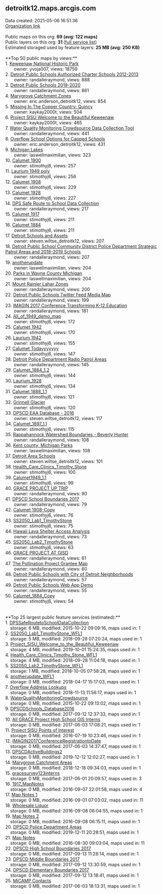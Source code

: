 <h2>detroitk12.maps.arcgis.com</h2> Data created: 2021-05-06 16:51:36 <br /><a target='new' href='https://detroitk12.maps.arcgis.com'>Organization link</a><br /><br />Public maps on this org: <b>69 (avg: 122 maps)</b><br />Public layers on this org: <b>31 </b>(<a target='new' href='https://services.arcgis.com/7VubSybGvX3b25V1/ArcGIS/rest/services'>full service list</a>)<br />Estimated storaged used by feature layers: <b>25 MB (avg: 250 KB)</b><br /><br />**Top 50 public maps by views:**<br />  1. <a target='new' href='https://www.arcgis.com/home/item.html?id=cce9a1db2ae14723a460b7349e11bc4e'>Keweenaw National Historic Park</a> <br />  &nbsp;&nbsp;&nbsp;&nbsp; &nbsp;&nbsp;owner: yvoja007, views: 18759<br />  2. <a target='new' href='https://www.arcgis.com/home/item.html?id=b8db7461c0a9403cbad597c9f171413c'>Detroit Public Schools Authorized Charter Schools 2012-2013</a> <br />  &nbsp;&nbsp;&nbsp;&nbsp; &nbsp;&nbsp;owner: randalleraymond, views: 888<br />  3. <a target='new' href='https://www.arcgis.com/home/item.html?id=96dc9110ca194da88443451924589284'>Detroit Public Schools 2019-2020</a> <br />  &nbsp;&nbsp;&nbsp;&nbsp; &nbsp;&nbsp;owner: randalleraymond, views: 861<br />  4. <a target='new' href='https://www.arcgis.com/home/item.html?id=f2c87e2e5821439ea8b0484abf84b6d6'>Marygrove Catchment Zones</a> <br />  &nbsp;&nbsp;&nbsp;&nbsp; &nbsp;&nbsp;owner: eric.anderson_detroitk12, views: 854<br />  5. <a target='new' href='https://www.arcgis.com/home/item.html?id=6cadc6cf75f145ca8076e0c3abbe0f05'>Missing In The Copper Country: Quincy</a> <br />  &nbsp;&nbsp;&nbsp;&nbsp; &nbsp;&nbsp;owner: kaykay2000t, views: 504<br />  6. <a target='new' href='https://www.arcgis.com/home/item.html?id=57c35c35a6b44f6bb7558eb5c2a4233b'>Project SISU Welcome to the Beautiful Keweenaw</a> <br />  &nbsp;&nbsp;&nbsp;&nbsp; &nbsp;&nbsp;owner: kaykay2000t, views: 465<br />  7. <a target='new' href='https://www.arcgis.com/home/item.html?id=089514d561cb4bb38a1e14566d017fd4'>Water Quality Monitoring Crowdsource Data Collection Tool</a> <br />  &nbsp;&nbsp;&nbsp;&nbsp; &nbsp;&nbsp;owner: randalleraymond, views: 441<br />  8. <a target='new' href='https://www.arcgis.com/home/item.html?id=3b14234497f64daeb027dfaba240f56d'>Overflow School Options for Capped Schools</a> <br />  &nbsp;&nbsp;&nbsp;&nbsp; &nbsp;&nbsp;owner: eric.anderson_detroitk12, views: 431<br />  9. <a target='new' href='https://www.arcgis.com/home/item.html?id=4ee4f29e09c44910ba253032de673310'>Michigan Lakes</a> <br />  &nbsp;&nbsp;&nbsp;&nbsp; &nbsp;&nbsp;owner: laswellmaximilian, views: 323<br />  10. <a target='new' href='https://www.arcgis.com/home/item.html?id=8debf7b2cfd24170a5098071c5e3a23e'>Calumet 1900</a> <br />  &nbsp;&nbsp;&nbsp;&nbsp; &nbsp;&nbsp;owner: stimothyj6, views: 257<br />  11. <a target='new' href='https://www.arcgis.com/home/item.html?id=9b7bb3086f39448c9bf53c1e48d2cf81'>Laurium 1949 poly</a> <br />  &nbsp;&nbsp;&nbsp;&nbsp; &nbsp;&nbsp;owner: stimothyj6, views: 256<br />  12. <a target='new' href='https://www.arcgis.com/home/item.html?id=b60a8168761546aebe6e0c8f9d225ebd'>Calumet 1908</a> <br />  &nbsp;&nbsp;&nbsp;&nbsp; &nbsp;&nbsp;owner: stimothyj6, views: 229<br />  13. <a target='new' href='https://www.arcgis.com/home/item.html?id=e948884cd72a4769a4d609be3adefc36'>Calumet 1928</a> <br />  &nbsp;&nbsp;&nbsp;&nbsp; &nbsp;&nbsp;owner: stimothyj6, views: 227<br />  14. <a target='new' href='https://www.arcgis.com/home/item.html?id=c9e846c388fd4579b6612b98e32e8d97'>DPS Safe Route to School Data Collection</a> <br />  &nbsp;&nbsp;&nbsp;&nbsp; &nbsp;&nbsp;owner: randalleraymond, views: 217<br />  15. <a target='new' href='https://www.arcgis.com/home/item.html?id=83dabdfed1ee43608b3fcd34e9e73977'>Calumet 1917</a> <br />  &nbsp;&nbsp;&nbsp;&nbsp; &nbsp;&nbsp;owner: stimothyj6, views: 211<br />  16. <a target='new' href='https://www.arcgis.com/home/item.html?id=c129072c3d6c4a10874fac9820235193'>Calumet 1884</a> <br />  &nbsp;&nbsp;&nbsp;&nbsp; &nbsp;&nbsp;owner: stimothyj6, views: 211<br />  17. <a target='new' href='https://www.arcgis.com/home/item.html?id=977a61eaad0049bf8da8022eaa717b1c'>Detroit Schools and Assets</a> <br />  &nbsp;&nbsp;&nbsp;&nbsp; &nbsp;&nbsp;owner: steven.wiltse_detroitk12, views: 207<br />  18. <a target='new' href='https://www.arcgis.com/home/item.html?id=d84559415c764181a4ab761658a4fd0f'>Detroit Public School Community District Police Department Strategic Patrol Areas and 2018-2019 Schools</a> <br />  &nbsp;&nbsp;&nbsp;&nbsp; &nbsp;&nbsp;owner: randalleraymond, views: 207<br />  19. <a target='new' href='https://www.arcgis.com/home/item.html?id=ce70224317154c2f8573da8935ae6b7f'>anotherupdate</a> <br />  &nbsp;&nbsp;&nbsp;&nbsp; &nbsp;&nbsp;owner: laswellmaximilian, views: 204<br />  20. <a target='new' href='https://www.arcgis.com/home/item.html?id=d01e0a1e6bc0456faac0281ac29587cd'>Parks in Wayne County Michigan</a> <br />  &nbsp;&nbsp;&nbsp;&nbsp; &nbsp;&nbsp;owner: laswellmaximilian, views: 204<br />  21. <a target='new' href='https://www.arcgis.com/home/item.html?id=059bbdb895a341d7b64781683c17f3e3'>Mount Rainier Lahar Zones</a> <br />  &nbsp;&nbsp;&nbsp;&nbsp; &nbsp;&nbsp;owner: randalleraymond, views: 200<br />  22. <a target='new' href='https://www.arcgis.com/home/item.html?id=e1a35ea2762f48a09cad6a87800e97a6'>Detroit Public Schools Twitter Feed Media Map</a> <br />  &nbsp;&nbsp;&nbsp;&nbsp; &nbsp;&nbsp;owner: randalleraymond, views: 199<br />  23. <a target='new' href='https://www.arcgis.com/home/item.html?id=8a79b4274eb94a4eb735a519f0e4f138'>IMAGIN 2017 Conference Transforming K-12 Education</a> <br />  &nbsp;&nbsp;&nbsp;&nbsp; &nbsp;&nbsp;owner: randalleraymond, views: 181<br />  24. <a target='new' href='https://www.arcgis.com/home/item.html?id=6ad87b5cc6cb44e58256fa7597d8afe9'>All_of_1949_demo_map</a> <br />  &nbsp;&nbsp;&nbsp;&nbsp; &nbsp;&nbsp;owner: stimothyj6, views: 172<br />  25. <a target='new' href='https://www.arcgis.com/home/item.html?id=2c906633e057405ca7ebdf3f0c221557'>Calumet 1942</a> <br />  &nbsp;&nbsp;&nbsp;&nbsp; &nbsp;&nbsp;owner: stimothyj6, views: 170<br />  26. <a target='new' href='https://www.arcgis.com/home/item.html?id=86db684b82d04109aec508cea8eed34f'>Laurium 1942</a> <br />  &nbsp;&nbsp;&nbsp;&nbsp; &nbsp;&nbsp;owner: stimothyj6, views: 155<br />  27. <a target='new' href='https://www.arcgis.com/home/item.html?id=4f6cbcc2ca90479da00a9cd5f09cdb42'>Calumet Todayyyyyyy</a> <br />  &nbsp;&nbsp;&nbsp;&nbsp; &nbsp;&nbsp;owner: stimothyj6, views: 147<br />  28. <a target='new' href='https://www.arcgis.com/home/item.html?id=0c6580b402be45799aad715d3b7ce461'>Detroit Police Department Radio Patrol Areas</a> <br />  &nbsp;&nbsp;&nbsp;&nbsp; &nbsp;&nbsp;owner: randalleraymond, views: 145<br />  29. <a target='new' href='https://www.arcgis.com/home/item.html?id=606eeb86aa534c86b890d6e2eaacbe76'>Calumet_1884_1.2</a> <br />  &nbsp;&nbsp;&nbsp;&nbsp; &nbsp;&nbsp;owner: stimothyj6, views: 144<br />  30. <a target='new' href='https://www.arcgis.com/home/item.html?id=2db14e243d0a40e7baf82cf3b737b4a6'>Laurium_1928</a> <br />  &nbsp;&nbsp;&nbsp;&nbsp; &nbsp;&nbsp;owner: stimothyj6, views: 134<br />  31. <a target='new' href='https://www.arcgis.com/home/item.html?id=db3e3f256dd346529996d030efde3602'>Calumet 1888_1.1</a> <br />  &nbsp;&nbsp;&nbsp;&nbsp; &nbsp;&nbsp;owner: stimothyj6, views: 121<br />  32. <a target='new' href='https://www.arcgis.com/home/item.html?id=02169acfee554b9589f4a2f5f73d1d96'>Grinnell Glacier</a> <br />  &nbsp;&nbsp;&nbsp;&nbsp; &nbsp;&nbsp;owner: stimothyj6, views: 120<br />  33. <a target='new' href='https://www.arcgis.com/home/item.html?id=df2e434c50eb44d194e6bd3bcb25d0ff'>DPSCD EAA Database - 2016</a> <br />  &nbsp;&nbsp;&nbsp;&nbsp; &nbsp;&nbsp;owner: steven.wiltse_detroitk12, views: 117<br />  34. <a target='new' href='https://www.arcgis.com/home/item.html?id=832c208ce1e848cca05c3e4f825d6eb0'>Calumet_1897_1.1</a> <br />  &nbsp;&nbsp;&nbsp;&nbsp; &nbsp;&nbsp;owner: stimothyj6, views: 115<br />  35. <a target='new' href='https://www.arcgis.com/home/item.html?id=a604c6b68f5d4b58b97c04a90986b3f3'>Rappahannock Watershed Boundaries -  Beverly Hunter</a> <br />  &nbsp;&nbsp;&nbsp;&nbsp; &nbsp;&nbsp;owner: randalleraymond, views: 108<br />  36. <a target='new' href='https://www.arcgis.com/home/item.html?id=11317117b5d6453fb55656ae46767fa3'>Kent county, Michigan Parks</a> <br />  &nbsp;&nbsp;&nbsp;&nbsp; &nbsp;&nbsp;owner: laswellmaximilian, views: 108<br />  37. <a target='new' href='https://www.arcgis.com/home/item.html?id=0dd1574a88404303a8c408ae63da9b73'>Detroit Area Schools</a> <br />  &nbsp;&nbsp;&nbsp;&nbsp; &nbsp;&nbsp;owner: steven.wiltse_detroitk12, views: 101<br />  38. <a target='new' href='https://www.arcgis.com/home/item.html?id=6b71094b86d944fd86c53ba84227d87b'>Health_Care_Clinics_Timothy_Stone</a> <br />  &nbsp;&nbsp;&nbsp;&nbsp; &nbsp;&nbsp;owner: stimothyj6, views: 100<br />  39. <a target='new' href='https://www.arcgis.com/home/item.html?id=2a29555a3ae94f1386bea879394fb62c'>Calumet1949_1.1</a> <br />  &nbsp;&nbsp;&nbsp;&nbsp; &nbsp;&nbsp;owner: stimothyj6, views: 99<br />  40. <a target='new' href='https://www.arcgis.com/home/item.html?id=b0414163b0a5471fa8f3e693b3d26f48'>GRACE PROJECT UP TRIP</a> <br />  &nbsp;&nbsp;&nbsp;&nbsp; &nbsp;&nbsp;owner: randalleraymond, views: 90<br />  41. <a target='new' href='https://www.arcgis.com/home/item.html?id=8c6fa86940864109b01704e7a368ff95'>DPSCD School Boundaries 2017</a> <br />  &nbsp;&nbsp;&nbsp;&nbsp; &nbsp;&nbsp;owner: randalleraymond, views: 79<br />  42. <a target='new' href='https://www.arcgis.com/home/item.html?id=a5ffd851ef18446eadca574ac32148fd'>Calumet 1908-Copy</a> <br />  &nbsp;&nbsp;&nbsp;&nbsp; &nbsp;&nbsp;owner: stimothyj6, views: 76<br />  43. <a target='new' href='https://www.arcgis.com/home/item.html?id=7da41bcd71374c7db201ce9710efd92f'>SS2050_Lab1_TimothyStone</a> <br />  &nbsp;&nbsp;&nbsp;&nbsp; &nbsp;&nbsp;owner: stimothyj6, views: 75<br />  44. <a target='new' href='https://www.arcgis.com/home/item.html?id=6e544ad486b54be9927edb21a96e9649'>Hawaii Lava Shelter Access Analysis</a> <br />  &nbsp;&nbsp;&nbsp;&nbsp; &nbsp;&nbsp;owner: randalleraymond, views: 73<br />  45. <a target='new' href='https://www.arcgis.com/home/item.html?id=6d5634409c1d45e39fa2a512681853fd'>SS2050_Lab2_TimothyStone</a> <br />  &nbsp;&nbsp;&nbsp;&nbsp; &nbsp;&nbsp;owner: stimothyj6, views: 63<br />  46. <a target='new' href='https://www.arcgis.com/home/item.html?id=9ddb6da6752b4dc7b848fcea8052a4d3'>GRACE PROJECT AT GISD</a> <br />  &nbsp;&nbsp;&nbsp;&nbsp; &nbsp;&nbsp;owner: randalleraymond, views: 61<br />  47. <a target='new' href='https://www.arcgis.com/home/item.html?id=623df64cefe44027a9791d5ae82638d3'>The Pollination Project Grantee Map</a> <br />  &nbsp;&nbsp;&nbsp;&nbsp; &nbsp;&nbsp;owner: randalleraymond, views: 60<br />  48. <a target='new' href='https://www.arcgis.com/home/item.html?id=2948f6ba41f94f83af1fb1c798363089'>Detroit Public Schools with City of Detroit Neighborhoods</a> <br />  &nbsp;&nbsp;&nbsp;&nbsp; &nbsp;&nbsp;owner: randalleraymond, views: 57<br />  49. <a target='new' href='https://www.arcgis.com/home/item.html?id=daccae9b19904f38aafd460804dc4799'>Detroit Public Schools Web App Demo</a> <br />  &nbsp;&nbsp;&nbsp;&nbsp; &nbsp;&nbsp;owner: randalleraymond, views: 55<br />  50. <a target='new' href='https://www.arcgis.com/home/item.html?id=be5dcd90a56544c29bb6102aa3269361'>Calumet_1884_Copy</a> <br />  &nbsp;&nbsp;&nbsp;&nbsp; &nbsp;&nbsp;owner: stimothyj6, views: 54<br /><br /><br />**Top 25 largest public feature services (estimated):**<br /> 1. <a target='new' href='https://www.arcgis.com/home/item.html?id=d27c9f16b0e54efcbf55ca0b103582a5'>DPSSafeRoutetoSchoolDataCollection</a><br /> &nbsp;&nbsp;&nbsp;&nbsp;storage: 6 MB, modified: 2015-10-22 09:09:16, maps used in: 1<br /> 2. <a target='new' href='https://www.arcgis.com/home/item.html?id=3a132ac37687468d8d3b195c88be5969'>SS2050_Lab1_TimothyStone_WFL1</a><br /> &nbsp;&nbsp;&nbsp;&nbsp;storage: 5 MB, modified: 2018-09-28 07:20:24, maps used in: 1<br /> 3. <a target='new' href='https://www.arcgis.com/home/item.html?id=bde6f15f875443f1b40ba1a66b6fd35f'>Project_SISU_Welcome_to_the_Beautiful_Keweenaw</a><br /> &nbsp;&nbsp;&nbsp;&nbsp;storage: 4 MB, modified: 2019-10-01 15:24:35, maps used in: 1<br /> 4. <a target='new' href='https://www.arcgis.com/home/item.html?id=f15bd48405db48bc9fb19d712b6b06e9'>Health_Care_Clinics_Timothy_Stone_WFL1</a><br /> &nbsp;&nbsp;&nbsp;&nbsp;storage: 4 MB, modified: 2018-09-28 11:04:18, maps used in: 1<br /> 5. <a target='new' href='https://www.arcgis.com/home/item.html?id=5ae9a02e07794d698842f84957ece9db'>SS2050_Lab2_TimothyStone_WFL1</a><br /> &nbsp;&nbsp;&nbsp;&nbsp;storage: 1 MB, modified: 2018-10-05 07:58:28, maps used in: 1<br /> 6. <a target='new' href='https://www.arcgis.com/home/item.html?id=97526f8367af4d3f80826e5a28eff634'>anotherupdate_WFL1</a><br /> &nbsp;&nbsp;&nbsp;&nbsp;storage: 0 MB, modified: 2018-04-17 15:17:03, maps used in: 1<br /> 7. <a target='new' href='https://www.arcgis.com/home/item.html?id=8305e49ef2f148c599278c3e1fc67f04'>Overflow Address Lookups</a><br /> &nbsp;&nbsp;&nbsp;&nbsp;storage: 0 MB, modified: 2018-11-13 11:56:17, maps used in: 1<br /> 8. <a target='new' href='https://www.arcgis.com/home/item.html?id=a1868aa4f7f64a0c898d6fd455be3ec0'>WaterQualityMonitoringCrowdsource</a><br /> &nbsp;&nbsp;&nbsp;&nbsp;storage: 0 MB, modified: 2015-10-22 09:13:02, maps used in: 1<br /> 9. <a target='new' href='https://www.arcgis.com/home/item.html?id=2f307a4e79894939b5730f83166b87b2'>DPSCDSchools_Database2016</a><br /> &nbsp;&nbsp;&nbsp;&nbsp;storage: 0 MB, modified: 2017-09-12 12:37:33, maps used in: 1<br /> 10. <a target='new' href='https://www.arcgis.com/home/item.html?id=18b7bda06d2b401e96d0d3b75cd59180'>All GRACE Project High School GIS Interns</a><br /> &nbsp;&nbsp;&nbsp;&nbsp;storage: 0 MB, modified: 2017-06-03 17:08:21, maps used in: 1<br /> 11. <a target='new' href='https://www.arcgis.com/home/item.html?id=a577546d803647c8b840ffe79dcbceca'>Project SISU Points of Interest</a><br /> &nbsp;&nbsp;&nbsp;&nbsp;storage: 0 MB, modified: 2016-07-19 10:23:46, maps used in: 1<br /> 12. <a target='new' href='https://www.arcgis.com/home/item.html?id=fda19e73bdec44299659720df6e1d02a'>IMAGIN2017ConferenceRegistrationtoDate</a><br /> &nbsp;&nbsp;&nbsp;&nbsp;storage: 0 MB, modified: 2017-06-03 14:37:47, maps used in: 1<br /> 13. <a target='new' href='https://www.arcgis.com/home/item.html?id=53fb3678aea841acbca9fd59354000b7'>DPSCDActiveBuildings2</a><br /> &nbsp;&nbsp;&nbsp;&nbsp;storage: 0 MB, modified: 2019-12-12 12:02:27, maps used in: 1<br /> 14. <a target='new' href='https://www.arcgis.com/home/item.html?id=14ac7ebfd74c4fd3874064e44dcf1a51'>Marygrove Catchment Areas</a><br /> &nbsp;&nbsp;&nbsp;&nbsp;storage: 0 MB, modified: 2018-12-18 09:34:03, maps used in: 1<br /> 15. <a target='new' href='https://www.arcgis.com/home/item.html?id=e2a73e6d9b1e4646bdf10eedace5b9f3'>gracesurvey123interns</a><br /> &nbsp;&nbsp;&nbsp;&nbsp;storage: 0 MB, modified: 2017-06-01 20:09:57, maps used in: 3<br /> 16. <a target='new' href='https://www.arcgis.com/home/item.html?id=7d5097178df14f54a1ff8d9cb11c3894'>1917_MapNotes</a><br /> &nbsp;&nbsp;&nbsp;&nbsp;storage: 0 MB, modified: 2016-09-07 22:01:58, maps used in: 4<br /> 17. <a target='new' href='https://www.arcgis.com/home/item.html?id=e4cc0d752dbb49f98530adbd8fd383c1'>Map Notes 1</a><br /> &nbsp;&nbsp;&nbsp;&nbsp;storage: 0 MB, modified: 2016-09-01 07:03:02, maps used in: 11<br /> 18. <a target='new' href='https://www.arcgis.com/home/item.html?id=d85023c0530a46298a7df31a15af37f1'>Wholesale Liquor</a><br /> &nbsp;&nbsp;&nbsp;&nbsp;storage: 0 MB, modified: 2016-09-08 06:04:55, maps used in: 1<br /> 19. <a target='new' href='https://www.arcgis.com/home/item.html?id=c9a7ffd9d89440dcad2e462c00f31c47'>Map Notes 2</a><br /> &nbsp;&nbsp;&nbsp;&nbsp;storage: 0 MB, modified: 2016-09-08 06:15:11, maps used in: 1<br /> 20. <a target='new' href='https://www.arcgis.com/home/item.html?id=cb2c7f424a6e46cab28782a818f850af'>DPSCD Police Department Areas</a><br /> &nbsp;&nbsp;&nbsp;&nbsp;storage: 0 MB, modified: 2019-12-11 20:28:51, maps used in: 1<br /> 21. <a target='new' href='https://www.arcgis.com/home/item.html?id=5ada5d9d4dbc4870892aaaba6ba72afb'>Map Notes</a><br /> &nbsp;&nbsp;&nbsp;&nbsp;storage: 0 MB, modified: 2016-08-30 09:03:04, maps used in: 11<br /> 22. <a target='new' href='https://www.arcgis.com/home/item.html?id=3930e505f6cf4334b204cece7344866c'>DPSCD High School Boundaries 2017</a><br /> &nbsp;&nbsp;&nbsp;&nbsp;storage: 0 MB, modified: 2017-09-13 11:28:14, maps used in: 1<br /> 23. <a target='new' href='https://www.arcgis.com/home/item.html?id=78b229c9783d4ceca802e8b39a33ccc4'>DPSCD Middle Boundaries 2017</a><br /> &nbsp;&nbsp;&nbsp;&nbsp;storage: 0 MB, modified: 2017-09-12 13:30:59, maps used in: 1<br /> 24. <a target='new' href='https://www.arcgis.com/home/item.html?id=179ef534dc0c46a0b4104cdf3fda0aa9'>DPSCD Elementary Boundaries 2017</a><br /> &nbsp;&nbsp;&nbsp;&nbsp;storage: 0 MB, modified: 2017-09-12 13:18:41, maps used in: 1<br /> 25. <a target='new' href='https://www.arcgis.com/home/item.html?id=43c94fdfa22c4e6ea5af2ff5c04e86c9'>MiCAMP Contacts</a><br /> &nbsp;&nbsp;&nbsp;&nbsp;storage: 0 MB, modified: 2017-06-03 18:13:31, maps used in: 1<br />